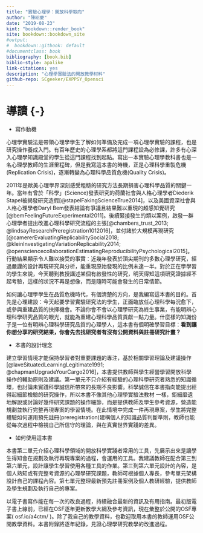 ```yaml
--- 
title: "實驗心理學：開放科學取向"
author: "陳紹慶"
date: "2019-08-23"
kint: "bookdown::render_book"
site: bookdown::bookdown_site
#output:
#  bookdown::gitbook: default
#documentclass: book
bibliography: [book.bib]
biblio-style: apalike
link-citations: yes
description: "心理學實驗法的開放教學材料"
github-repo: SCgeeker/EXPPSY_Opensci
---
```


# 導讀 {-}

- 寫作動機

心理學實驗法是帶領心理學學生了解如何準備及完成一項心理學實驗的課程，也是研究操作養成入門。有百年歷史的心理學系都將這門課程設為必修課，許多有心深入心理學知識殿堂的學生從這門課程找到起點。寫出一本實驗心理學教科書也是一名心理學教師的生涯里程碑，但是我寫這本書的時機，正是心理科學重製危機(Replication Crisis)，逐漸轉變為心理科學品質危機(Quality Crisis)。

2011年是歐美心理學界深刻感受粗糙的研究方法長期損害心理科學品質的關鍵一年。當年有曾於「科學」(Science)發表研究的荷蘭社會與人格心理學者Diederik Stapel被揭發研究造假[@stapelFakingScienceTrue2014]，以及美國資深社會與人格心理學者Daryl Bem發表結論有爭議且結果難以重現的超感知覺研究[@bemFeelingFutureExperimental2011]。後續緊接發生的類以案例，啟發一群心理學者提出改進心理科學研究流程的主張[@chambers_trust_2013; @lindsayResearchPreregistration1012016]，並付諸於大規模再現研究[@camererEvaluatingReplicabilitySocial2018; @kleinInvestigatingVariationReplicability2014; @opensciencecollaborationEstimatingReproducibilityPsychological2015]。行動結果顯示令人難以接受的事實：近幾年發表於頂尖期刊的多數心理學研究，經過嚴謹的設計再現研究與分析，能重現原始發現的比例未達一半。對於正在學學習的學生來說，今天聽到教授講述某個有啟發性的研究，明天得知這項研究證據經不起考驗，這樣的狀況不再是想像，而是隨時可能會發生的日常情節。

如何讓心理學學生在品質危機時代，有個清楚的方向，是我編寫這本書的目的。首先是心理建設：今天起要學習實驗研究法的學生，正面臨放任心理科學每況愈下，或參與重建品質的抉擇機會。不論你會不會以心理學研究為終生事業，有能明辨心理科學研究品質的眼光，就能為重建心理科學品質貢獻一點力量。什麼樣的知識份子是一位有明辨心理科學研究品質的心理學人，這本書有個明確學習目標：**看到讓你想分享的研究結果，你會先去找研究者有沒有公開資料與註冊研究計畫？**


- 本書的設計理念

建立學習情境才能保持學習者對重要課題的專注，基於相關學習理論及建議操作[@laveSituatedLearningLegitimate1991; @chapmanUpgradeYourCargo2016]，本書提供教師與學生經營學習開放科學操作的輔助原則及建議。第一單元不只介紹有經驗的心理科學研究者熟悉的知識循環，也討論未實踐科學誠信所帶來的長期不良影響。科學誠信在本書指向能提出經得起細節檢驗的研究操作，所以本書不像其他心理學實驗法教材 一樣，鉅細靡遺地解說或討論好幾件研究課題的操作細節，而是提供教師及學生參考資源，營造能規劃並執行完整再現專案的學習情境。在此情境中完成一件再現專案，學生將完整體驗如何運用預先註冊(preregistration)建構個人的知識品質判斷準則，教師也能從每次過程中檢視自己所信守的理論，與在真實世界實踐的差異。


- 如何使用這本書

本書第二單元介紹心理科學領域的開放科學實踐者常用的工具，先展示出來是讓學生得知會在規劃及執行再現專案的過程，會運用的工具。我建議教師在配合第三到第六單元，設計讓學生學習使用各種工具的作業。第三到第六單元設計的內容，是個人熟知或有完整考資源的心理學研究課題，教師可根據個人專長，參考單元架構設計自己的課程內容。第七單元整理最新預先註冊案例及個人教研經驗，提供教師及學生規劃及執行自己的專案。 

以電子書寫作能在每一次的改良過程，持續融合最新的資訊及有用指南。最初版電子書上線前，已經在OSF逐年更新教學大綱及參考資訊，現在彙整於公開的OSF專案( osf.io/a4ctm/ )。除了我自己的教學資料，也歡迎取用本書的教師運用OSF公開教學資料。本書附錄將逐年紀錄，見證心理學研究教學的改進過程。


